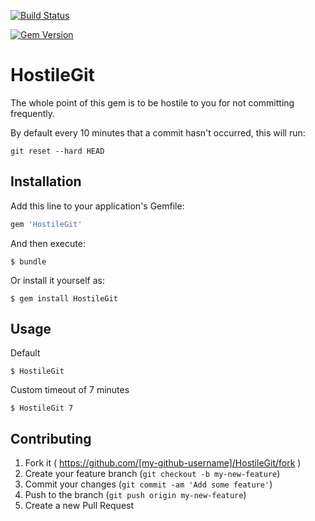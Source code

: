 [![Build
Status](https://travis-ci.org/whatisinternet/HostileGit.png?branch=master)](https://travis-ci.org/whatisinternet/HostileGit)

[![Gem
Version](https://badge.fury.io/rb/HostileGit.png)](http://badge.fury.io/rb/HostileGit)
# HostileGit

The whole point of this gem is to be hostile to you for not committing
frequently.


By default every 10 minutes that a commit hasn't occurred, this will run:

```shell
git reset --hard HEAD
```

## Installation

Add this line to your application's Gemfile:

```ruby
gem 'HostileGit'
```

And then execute:

    $ bundle

Or install it yourself as:

    $ gem install HostileGit

## Usage

Default

```shell
$ HostileGit
```

Custom timeout of 7 minutes
```shell
$ HostileGit 7
```

## Contributing

1. Fork it ( https://github.com/[my-github-username]/HostileGit/fork )
2. Create your feature branch (`git checkout -b my-new-feature`)
3. Commit your changes (`git commit -am 'Add some feature'`)
4. Push to the branch (`git push origin my-new-feature`)
5. Create a new Pull Request
